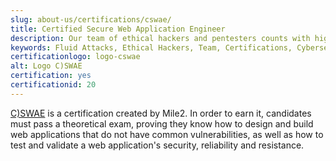 ```yaml
---
slug: about-us/certifications/cswae/
title: Certified Secure Web Application Engineer
description: Our team of ethical hackers and pentesters counts with high certifications related to cybersecurity information.
keywords: Fluid Attacks, Ethical Hackers, Team, Certifications, Cybersecurity, Pentesters, Whitehat Hackers
certificationlogo: logo-cswae
alt: Logo C)SWAE
certification: yes
certificationid: 20
---
```


[C)SWAE](https://www.mile2.com/cswae_outline/)
is a certification created by Mile2.
In order to earn it,
candidates must pass a theoretical exam,
proving they know how to design and build web applications
that do not have common vulnerabilities,
as well as how to test and validate a web application's security,
reliability
and resistance.

